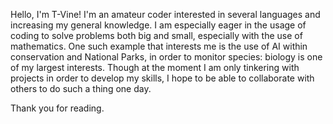 Hello, I'm T-Vine! I'm an amateur coder interested in several languages and increasing my general knowledge.
I am especially eager in the usage of coding to solve problems both big and small, especially with the use of mathematics. One such example that interests me is the use of AI within conservation and National Parks, in order to monitor species: biology is one of my largest interests.
Though at the moment I am only tinkering with projects in order to develop my skills, I hope to be able to collaborate with others to do such a thing one day. 

Thank you for reading.
